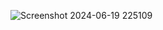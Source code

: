 ![Screenshot 2024-06-19 225109](https://github.com/Saiteja2308/OIBSIP-task3-weatherapp/assets/131935783/109141c2-0a6d-4c15-b8ae-1f2431029c8f)
